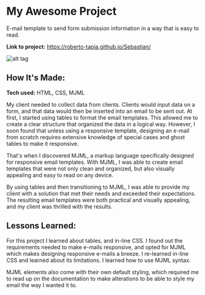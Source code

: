 # My Awesome Project
E-mail template to send form submission information in a way that is easy to read.


**Link to project:** https://roberto-tapia.github.io/Sebastian/

![alt tag](https://i.imgur.com/CkTLeh9.png)

## How It's Made:

**Tech used:** HTML, CSS, MJML

My client needed to collect data from clients. Clients would input data on a form, and that data would then be inserted into an email to be sent out. At first, I started using tables to format the email templates. This allowed me to create a clear structure that organized the data in a logical way. However, I soon found that unless using a responsive template, designing an e-mail from scratch requires extensive knowledge of special cases and ghost tables to make it responsive.

That's when I discovered MJML, a markup language specifically designed for responsive email templates. With MJML, I was able to create email templates that were not only clean and organized, but also visually appealing and easy to read on any device.

By using tables and then transitioning to MJML, I was able to provide my client with a solution that met their needs and exceeded their expectations. The resulting email templates were both practical and visually appealing, and my client was thrilled with the results.

<!-- ## Optimizations
*(optional)*

You don't have to include this section but interviewers *love* that you can not only deliver a final product that looks great but also functions efficiently. Did you write something then refactor it later and the result was 5x faster than the original implementation? Did you cache your assets? Things that you write in this section are **GREAT** to bring up in interviews and you can use this section as reference when studying for technical interviews! -->

## Lessons Learned:

For this project I learned about tables, and in-line CSS. I found out the requirements needed to make e-mails responsive, and opted for MJML which makes designing responsive e-mails a breeze. I re-learned in-line CSS and learned about its limitations. I learned how to use MJML syntax.

MJML elements also come with their own default styling, which required me to read up on the documentation to make alterations to be able to style my email the way I wanted it to.

<!-- ## Examples:
Take a look at these couple examples that I have in my own portfolio:

**Palettable:** https://github.com/alecortega/palettable

**Twitter Battle:** https://github.com/alecortega/twitter-battle

**Patch Panel:** https://github.com/alecortega/patch-panel -->




